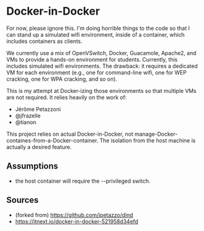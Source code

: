# Docker-in-Docker

For now, please ignore this.  I'm doing horrible things to the code so that I can stand up a simulated wifi environment, inside of a container, which includes containers as clients.  

We currently use a mix of OpenVSwitch, Docker, Guacamole, Apache2, and VMs to provide a hands-on environment for students.  Currently, this includes simulated wifi environments.  The drawback: it requires a dedicated VM for each environment (e.g., one for command-line wifi, one for WEP cracking, one for WPA cracking, and so on).  

This is my attempt at Docker-izing those environments so that multiple VMs are not required.  It relies heavily on the work of:

- Jérôme Petazzoni
- @jfrazelle
- @tianon

This project relies on actual Docker-in-Docker, not manage-Docker-containes-from-a-Docker-container.  The isolation from the host machine is actually a desired feature.

## Assumptions

- the host container will require the --privileged switch.

## Sources

- (forked from) https://github.com/jpetazzo/dind
- https://itnext.io/docker-in-docker-521958d34efd


